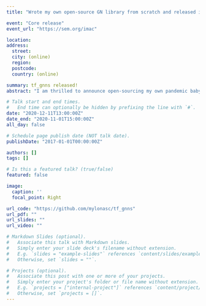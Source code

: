 ```yaml
---
title: "Wrote my own open-source GN library from scratch and released it as a pip installable package"

event: "Core release"
event_url: "https://sem.org/imac"

location: 
address: 
  street: 
  city: (online)
  region: 
  postcode: 
  country: (online)

summary: tf_gnns released!
abstract: "I am thrilled to announce open-sourcing my own pandemic baby: a 0tensorflow-based Graph Network library! It started in part as a learning exercise, and in part as a reaction to some design choices I didn't find comfortable in the deep-mind's graph_nets library (like the use of sonnet for easy network creation)."

# Talk start and end times.
#   End time can optionally be hidden by prefixing the line with `#`.
date: "2020-12-11T13:00:00Z"
date_end: "2020-11-01T15:00:00Z"
all_day: false

# Schedule page publish date (NOT talk date).
publishDate: "2017-01-01T00:00:00Z"

authors: []
tags: []

# Is this a featured talk? (true/false)
featured: false

image:
  caption: ''
  focal_point: Right

url_code: "https://github.com/mylonasc/tf_gnns"
url_pdf: ""
url_slides: ""
url_video: ""

# Markdown Slides (optional).
#   Associate this talk with Markdown slides.
#   Simply enter your slide deck's filename without extension.
#   E.g. `slides = "example-slides"` references `content/slides/example-slides.md`.
#   Otherwise, set `slides = ""`.

# Projects (optional).
#   Associate this post with one or more of your projects.
#   Simply enter your project's folder or file name without extension.
#   E.g. `projects = ["internal-project"]` references `content/project/deep-learning/index.md`.
#   Otherwise, set `projects = []`.
---
```

